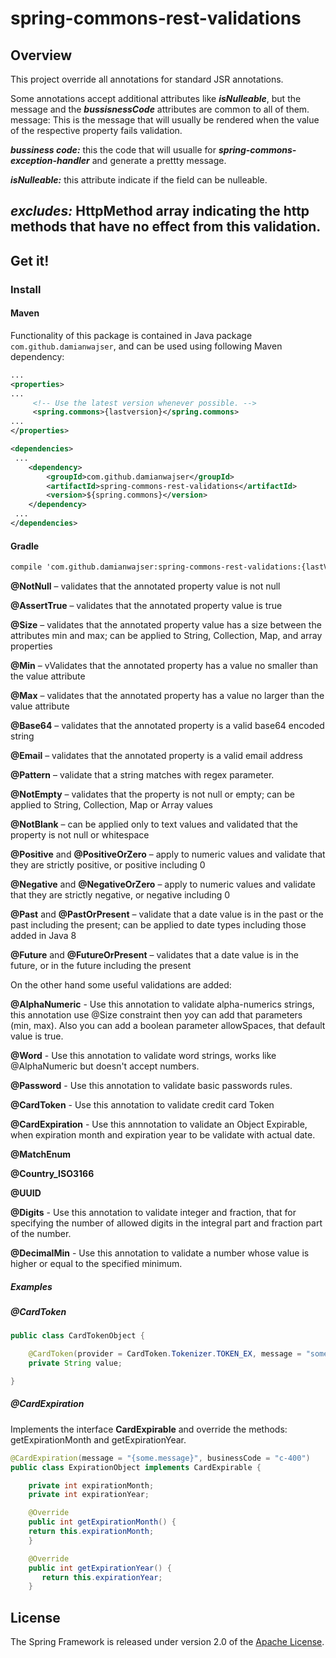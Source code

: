 # spring-commons-rest-validations
## Overview
This project override all annotations for standard JSR annotations.

Some annotations accept additional attributes like ***isNulleable***, but the message and the ***bussisnessCode*** attributes are common to all of them. message: This is the message that will usually be rendered when the value of the respective property fails validation.

***bussiness code:*** this the code that will usualle for ***spring-commons-exception-handler*** and generate a prettty message.

***isNulleable:*** this attribute indicate if the field can be nulleable.

***excludes:*** HttpMethod array indicating the http methods that have no effect from this validation.
-----

## Get it!
### Install
#### Maven
Functionality of this package is contained in Java package `com.github.damianwajser`, and can be used using following Maven dependency:

```xml
...
<properties>
...
     <!-- Use the latest version whenever possible. -->
     <spring.commons>{lastversion}</spring.commons>
...
</properties>

<dependencies>
 ...
    <dependency>
        <groupId>com.github.damianwajser</groupId>
        <artifactId>spring-commons-rest-validations</artifactId>
        <version>${spring.commons}</version>
    </dependency>
 ...
</dependencies>
 ```
 #### Gradle
 ```xml
 compile 'com.github.damianwajser:spring-commons-rest-validations:{lastVersion}'
 ```

**@NotNull** – validates that the annotated property value is not null

**@AssertTrue** – validates that the annotated property value is true

**@Size** – validates that the annotated property value has a size between the attributes min and max; can be applied to String, Collection, Map, and array properties

**@Min** – vValidates that the annotated property has a value no smaller than the value attribute

**@Max** – validates that the annotated property has a value no larger than the value attribute

**@Base64** – validates that the annotated property is a valid base64 encoded string

**@Email** – validates that the annotated property is a valid email address

**@Pattern** – validate that a string matches with regex parameter.

**@NotEmpty** – validates that the property is not null or empty; can be applied to String, Collection, Map or Array values

**@NotBlank** – can be applied only to text values and validated that the property is not null or whitespace

**@Positive** and **@PositiveOrZero** – apply to numeric values and validate that they are strictly positive, or positive including 0

**@Negative** and **@NegativeOrZero** – apply to numeric values and validate that they are strictly negative, or negative including 0

**@Past** and **@PastOrPresent** – validate that a date value is in the past or the past including the present; can be applied to date types including those added in Java 8

**@Future** and **@FutureOrPresent** – validates that a date value is in the future, or in the future including the present

On the other hand some useful validations are added:

**@AlphaNumeric** - Use this annotation to validate alpha-numerics strings, this annotation use @Size constraint then yoy can add that parameters (min, max). Also you can add a boolean parameter allowSpaces, that default value is true.

**@Word** - Use this annotation to validate word strings, works like @AlphaNumeric but doesn't accept numbers.

**@Password** - Use this annotation to validate basic passwords rules.

**@CardToken** - Use this annotation to validate credit card Token

**@CardExpiration** - Use this annnotation to validate an Object Expirable, when expiration month and expiration year to be validate with actual date.

**@MatchEnum**

**@Country_ISO3166**

**@UUID**

**@Digits** - Use this annotation to validate integer and fraction, that for specifying the number of allowed digits in the integral part and fraction part of the number.

**@DecimalMin** - Use this annotation to validate a number whose value is higher or equal to the specified minimum.

##### Examples

##### @CardToken

```java
public class CardTokenObject {

    @CardToken(provider = CardToken.Tokenizer.TOKEN_EX, message = "some message", businessCode = "c-400")
    private String value;

}
```

##### @CardExpiration
Implements the interface **CardExpirable** and override the methods: getExpirationMonth and getExpirationYear.

```java
@CardExpiration(message = "{some.message}", businessCode = "c-400")
public class ExpirationObject implements CardExpirable {

    private int expirationMonth;
    private int expirationYear;

    @Override
    public int getExpirationMonth() {
	return this.expirationMonth;
    }

    @Override
    public int getExpirationYear() {
       return this.expirationYear;
    }
```
## License
The Spring Framework is released under version 2.0 of the [Apache License](http://www.apache.org/licenses/LICENSE-2.0).
